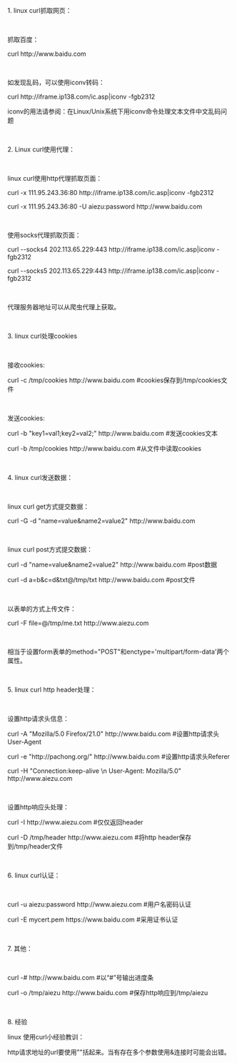 <p>
	1. linux curl抓取网页：
</p>
<p>
	<br />
</p>
<p>
	抓取百度：
</p>
<p>
	curl http://www.baidu.com
</p>
<p>
	<br />
</p>
<p>
	如发现乱码，可以使用iconv转码：
</p>
<p>
	curl http://iframe.ip138.com/ic.asp|iconv -fgb2312
</p>
<p>
	iconv的用法请参阅：在Linux/Unix系统下用iconv命令处理文本文件中文乱码问题
</p>
<p>
	<br />
</p>
<p>
	2. Linux curl使用代理：
</p>
<p>
	<br />
</p>
<p>
	linux curl使用http代理抓取页面：
</p>
<p>
	curl -x 111.95.243.36:80 http://iframe.ip138.com/ic.asp|iconv -fgb2312
</p>
<p>
	curl -x 111.95.243.36:80 -U aiezu:password http://www.baidu.com
</p>
<p>
	<br />
</p>
<p>
	使用socks代理抓取页面：
</p>
<p>
	curl --socks4 202.113.65.229:443 http://iframe.ip138.com/ic.asp|iconv -fgb2312
</p>
<p>
	curl --socks5 202.113.65.229:443 http://iframe.ip138.com/ic.asp|iconv -fgb2312
</p>
<p>
	<br />
</p>
<p>
	代理服务器地址可以从爬虫代理上获取。
</p>
<p>
	<br />
</p>
<p>
	3. linux curl处理cookies
</p>
<p>
	<br />
</p>
<p>
	接收cookies:
</p>
<p>
	curl -c /tmp/cookies http://www.baidu.com #cookies保存到/tmp/cookies文件
</p>
<p>
	<br />
</p>
<p>
	发送cookies:
</p>
<p>
	curl -b "key1=val1;key2=val2;" http://www.baidu.com #发送cookies文本
</p>
<p>
	curl -b /tmp/cookies http://www.baidu.com #从文件中读取cookies
</p>
<p>
	<br />
</p>
<p>
	4. linux curl发送数据：
</p>
<p>
	<br />
</p>
<p>
	linux curl get方式提交数据：
</p>
<p>
	curl -G -d "name=value&amp;name2=value2" http://www.baidu.com
</p>
<p>
	<br />
</p>
<p>
	linux curl post方式提交数据：
</p>
<p>
	curl -d "name=value&amp;name2=value2" http://www.baidu.com #post数据
</p>
<p>
	curl -d a=b&amp;c=d&amp;txt@/tmp/txt http://www.baidu.com #post文件
</p>
<p>
	<br />
</p>
<p>
	以表单的方式上传文件：
</p>
<p>
	curl -F file=@/tmp/me.txt http://www.aiezu.com
</p>
<p>
	<br />
</p>
<p>
	相当于设置form表单的method="POST"和enctype='multipart/form-data'两个属性。
</p>
<p>
	<br />
</p>
<p>
	5. linux curl http header处理：
</p>
<p>
	<br />
</p>
<p>
	设置http请求头信息：
</p>
<p>
	curl -A "Mozilla/5.0 Firefox/21.0" http://www.baidu.com #设置http请求头User-Agent
</p>
<p>
	curl -e "http://pachong.org/" http://www.baidu.com #设置http请求头Referer
</p>
<p>
	curl -H "Connection:keep-alive \n User-Agent: Mozilla/5.0" http://www.aiezu.com
</p>
<p>
	<br />
</p>
<p>
	设置http响应头处理：
</p>
<p>
	curl -I http://www.aiezu.com #仅仅返回header
</p>
<p>
	curl -D /tmp/header http://www.aiezu.com #将http header保存到/tmp/header文件
</p>
<p>
	<br />
</p>
<p>
	6. linux curl认证：
</p>
<p>
	<br />
</p>
<p>
	curl -u aiezu:password http://www.aiezu.com #用户名密码认证
</p>
<p>
	curl -E mycert.pem https://www.baidu.com #采用证书认证
</p>
<p>
	<br />
</p>
<p>
	7. 其他：
</p>
<p>
	<br />
</p>
<p>
	curl -# http://www.baidu.com #以“#”号输出进度条
</p>
<p>
	curl -o /tmp/aiezu http://www.baidu.com #保存http响应到/tmp/aiezu
</p>
<p>
	<br />
</p>
<p>
	8. 经验
</p>
<p>
	linux 使用curl小经验教训：
</p>
<p>
	http请求地址的url要使用""括起来。当有存在多个参数使用&amp;连接时可能会出错。
</p>